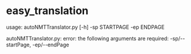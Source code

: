 # easy_translation

usage: autoNMTTranslator.py [-h] -sp STARTPAGE -ep ENDPAGE


autoNMTTranslator.py: error: the following arguments are required: -sp/--startPage, -ep/--endPage
